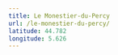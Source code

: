 ```yaml
---
title: Le Monestier-du-Percy
url: /le-monestier-du-percy/
latitude: 44.782
longitude: 5.626
---
```

